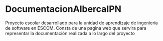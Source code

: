 # DocumentacionAlbercaIPN
Proyecto escolar desarrollado para la unidad de aprendizaje de ingeniería de software en ESCOM. Consta de una pagina web que servira para representar la documentación realizada a lo largo del proyecto
